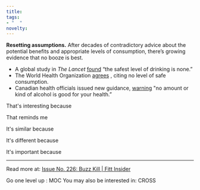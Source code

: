 ```yaml
---
title: 
tags:
- "  "
novelty:
---
```


**Resetting assumptions.** After decades of contradictory advice about the potential benefits and appropriate levels of consumption, there’s growing evidence that no booze is best.

-   A global study in _The Lancet_ [found](https://fitt.us15.list-manage.com/track/click?u=4c6bc12e271bc681951ed945a&id=50726d0f7b&e=8ada1bc037) “the safest level of drinking is none.”
-   The World Health Organization [agrees](https://fitt.us15.list-manage.com/track/click?u=4c6bc12e271bc681951ed945a&id=385899f5ad&e=8ada1bc037) , citing no level of safe consumption.
-   Canadian health officials issued new guidance, [warning](https://fitt.us15.list-manage.com/track/click?u=4c6bc12e271bc681951ed945a&id=157e747f99&e=8ada1bc037) "no amount or kind of alcohol is good for your health.”

That's interesting because

That reminds me

It's similar because

It's different because

It's important because

----

Read more at: [Issue No. 226: Buzz Kill | Fitt Insider](https://insider.fitt.co/issue-no-226-buzz-kill/)

Go one level up : MOC
You may also be interested in: CROSS